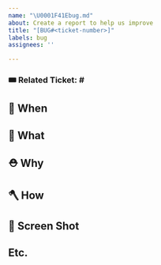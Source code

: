 ```yaml
---
name: "\U0001F41Ebug.md"
about: Create a report to help us improve
title: "[BUG#<ticket-number>]"
labels: bug
assignees: ''

---
```


<!--연관된 티켓 번호를 작성하세요. 예) #111-->
### 🎟️ Related Ticket: #<epic-number>

## 🚨 When
<!-- 버그 발생 상황을 작성하세요.-->

## 🚩 What
<!-- 발생한 버그를 작성하세요.-->

## ⛑️ Why
<!-- 버그 발생 이유를 작성하세요.-->

## 🪓 How
<!-- 버그 해결 방법을 작성하세요.-->

## 📸 Screen Shot
<!-- 이미지를 첨부하세요.-->

## Etc.
<!--기타-->
